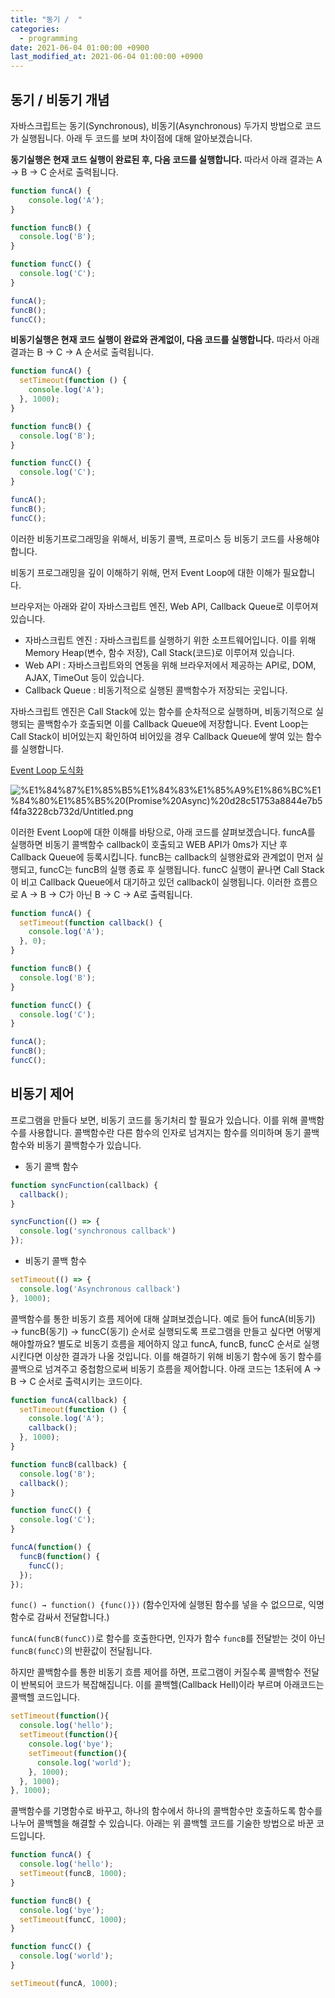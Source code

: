 ```yaml
---
title: "동기 /  "
categories: 
  - programming
date: 2021-06-04 01:00:00 +0900
last_modified_at: 2021-06-04 01:00:00 +0900
---
```


## 동기 / 비동기 개념
자바스크립트는 동기(Synchronous), 비동기(Asynchronous) 두가지 방법으로 코드가 실행됩니다. 아래 두 코드를 보며 차이점에 대해 알아보겠습니다.

**동기실행은 현재 코드 실행이 완료된 후, 다음 코드를 실행합니다.** 따라서 아래 결과는 A → B → C 순서로 출력됩니다.

```jsx
function funcA() {
    console.log('A');
}

function funcB() {
  console.log('B');
}

function funcC() {
  console.log('C');
}

funcA();
funcB();
funcC();
```

**비동기실행은 현재 코드 실행이 완료와 관계없이, 다음 코드를 실행합니다.** 따라서 아래 결과는 B → C → A 순서로 출력됩니다.

```jsx
function funcA() {
  setTimeout(function () {
    console.log('A');
  }, 1000);
}

function funcB() {
  console.log('B');
}

function funcC() {
  console.log('C');
}

funcA();
funcB();
funcC();
```

이러한 비동기프로그래밍을 위해서, 비동기 콜백, 프로미스 등 비동기 코드를 사용해야 합니다.

비동기 프로그래밍을 깊이 이해하기 위해, 먼저 Event Loop에 대한 이해가 필요합니다.

브라우저는 아래와 같이 자바스크립트 엔진, Web API, Callback Queue로 이루어져 있습니다.

- 자바스크립트 엔진 : 자바스크립트를 실행하기 위한 소프트웨어입니다. 이를 위해 Memory Heap(변수, 함수 저장), Call Stack(코드)로 이루어져 있습니다.
- Web API : 자바스크립트와의 연동을 위해 브라우저에서 제공하는 API로, DOM, AJAX, TimeOut 등이 있습니다.
- Callback Queue : 비동기적으로 실행된 콜백함수가 저장되는 곳입니다.

자바스크립트 엔진은 Call Stack에 있는 함수를 순차적으로 실행하며, 비동기적으로 실행되는 콜백함수가 호출되면 이를 Callback Queue에 저장합니다. Event Loop는 Call Stack이 비어있는지 확인하여 비어있을 경우 Callback Queue에 쌓여 있는 함수를 실행합니다.

[Event Loop 도식화](http://latentflip.com/loupe/?code=JC5vbignYnV0dG9uJywgJ2NsaWNrJywgZnVuY3Rpb24gb25DbGljaygpIHsKICAgIHNldFRpbWVvdXQoZnVuY3Rpb24gdGltZXIoKSB7CiAgICAgICAgY29uc29sZS5sb2coJ1lvdSBjbGlja2VkIHRoZSBidXR0b24hJyk7ICAgIAogICAgfSwgMjAwMCk7Cn0pOwoKY29uc29sZS5sb2coIkhpISIpOwoKc2V0VGltZW91dChmdW5jdGlvbiB0aW1lb3V0KCkgewogICAgY29uc29sZS5sb2coIkNsaWNrIHRoZSBidXR0b24hIik7Cn0sIDUwMDApOwoKY29uc29sZS5sb2coIldlbGNvbWUgdG8gbG91cGUuIik7!!!PGJ1dHRvbj5DbGljayBtZSE8L2J1dHRvbj4%3D)

![%E1%84%87%E1%85%B5%E1%84%83%E1%85%A9%E1%86%BC%E1%84%80%E1%85%B5%20(Promise%20Async)%20d28c51753a8844e7b5f4fa3228cb732d/Untitled.png](%E1%84%87%E1%85%B5%E1%84%83%E1%85%A9%E1%86%BC%E1%84%80%E1%85%B5%20(Promise%20Async)%20d28c51753a8844e7b5f4fa3228cb732d/Untitled.png)

이러한 Event Loop에 대한 이해를 바탕으로, 아래 코드를 살펴보겠습니다. funcA를 실행하면 비동기 콜백함수 callback이 호출되고 WEB API가 0ms가 지난 후 Callback Queue에 등록시킵니다. funcB는 callback의 실행완료와 관계없이 먼저 실행되고, funcC는 funcB의 실행 종료 후 실행됩니다. funcC 실행이 끝나면 Call Stack이 비고 Callback Queue에서 대기하고 있던 callback이 실행됩니다. 이러한 흐름으로 A → B → C가 아닌 B → C → A로 출력됩니다.

```jsx
function funcA() {
  setTimeout(function callback() {
    console.log('A');
  }, 0);
}

function funcB() {
  console.log('B');
}

function funcC() {
  console.log('C');
}

funcA();
funcB();
funcC();
```

## 비동기 제어

프로그램을 만들다 보면, 비동기 코드를 동기처리 할 필요가 있습니다. 이를 위해 콜백함수를 사용합니다. 콜백함수란 다른 함수의 인자로 넘겨지는 함수를 의미하며 동기 콜백함수와 비동기 콜백함수가 있습니다.

- 동기 콜백 함수

```jsx
function syncFunction(callback) {
  callback();
}

syncFunction(() => {
  console.log('synchronous callback')
});
```

- 비동기 콜백 함수

```jsx
setTimeout(() => {
  console.log('Asynchronous callback')
}, 1000);
```

콜백함수를 통한 비동기 흐름 제어에 대해 살펴보겠습니다. 예로 들어 funcA(비동기) → funcB(동기) → funcC(동기) 순서로 실행되도록 프로그램을 만들고 싶다면 어떻게 해야할까요? 별도로 비동기 흐름을 제어하지 않고 funcA, funcB, funcC 순서로 실행시킨다면 이상한 결과가 나올 것입니다. 이를 해결하기 위해 비동기 함수에 동기 함수를 콜백으로 넘겨주고 중첩함으로써 비동기 흐름을 제어합니다. 아래 코드는 1초뒤에 A → B → C 순서로 출력시키는 코드이다.

```jsx
function funcA(callback) {
  setTimeout(function () {
    console.log('A');
    callback();
  }, 1000);
}

function funcB(callback) {
  console.log('B');
  callback();
}

function funcC() {
  console.log('C');
}

funcA(function() {
  funcB(function() {
    funcC();
  });
});
```

`func() → function() {func()})` (함수인자에 실행된 함수를 넣을 수 없으므로, 익명함수로 감싸서 전달합니다.)

`funcA(funcB(funcC))`로 함수를 호출한다면, 인자가 함수 `funcB`를 전달받는 것이 아닌 `funcB(funcC)`의 반환값이 전달됩니다.

하지만 콜백함수를 통한 비동기 흐름 제어를 하면, 프로그램이 커질수록  콜백함수 전달이 반복되어 코드가 복잡해집니다. 이를 콜백헬(Callback Hell)이라 부르며 아래코드는 콜백헬 코드입니다. 

```jsx
setTimeout(function(){
  console.log('hello');
  setTimeout(function(){
    console.log('bye');
    setTimeout(function(){
      console.log('world');
    }, 1000);
  }, 1000);
}, 1000);
```

콜백함수를 기명함수로 바꾸고, 하나의 함수에서 하나의 콜백함수만 호출하도록 함수를 나누어 콜백헬을 해결할 수 있습니다. 아래는 위 콜백헬 코드를 기술한 방법으로 바꾼 코드입니다.

```jsx
function funcA() {
  console.log('hello');
  setTimeout(funcB, 1000);
}

function funcB() {
  console.log('bye');
  setTimeout(funcC, 1000);
}

function funcC() {
  console.log('world');
}

setTimeout(funcA, 1000);
```
